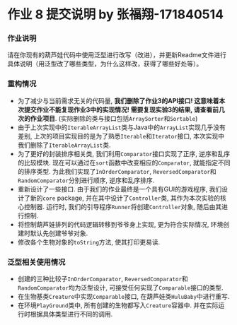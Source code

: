 # 作业 8 提交说明 by 张福翔-171840514
### 作业说明
请在你现有的葫芦娃代码中使用泛型进行改写（改进），并更新Readme文件进行具体说明（用泛型改了哪些类型，为什么这样改，获得了哪些好处等）。

### 重构情况

- 为了减少与当前需求无关的代码量, **我们删除了作业3的API接口! 这意味着本次提交作业不能复现作业3中的实现情况! 需要复现实验3的结果, 请查看前几次的作业项目**. (实际删除的类与接口包括`ArraySorter`和`Sortable`)
- 由于上次实现中的`IterableArrayList`类与Java中的`ArrayList`实现几乎没有差别, 上次的项目实现目的是为了熟悉`Iterable`和`Iterator`接口, 本次实现中我们删除了`IterableArrayList`类.
- 为了更好的封装排序相关类, 我们利用`Comparator`接口实现了正序, 逆序和乱序的比较模块. 现在可以通过在`sort`函数中改变相应的`Comparator`, 就能指定不同的排序类型. 为此我们实现了`InOrderComparator`, `ReversedComparator`和`RandomComparator`分别进行顺序, 逆序和乱序排序.
- 重新设计了一些接口. 由于我们的作业最终是一个具有GUI的游戏程序, 我们设计了新的`core` package, 并在其中设计了`Controller`类, 其作为本次实验的核心控制器. 运行时, 我们的引导程序`Runner`将创建`Controller`对象, 随后由其进行控制.
- 将控制葫芦娃排列的代码逻辑转移到爷爷身上实现, 更为符合实际情况, 环境创建时默认先创建爷爷对象.
- 修改各个生物对象的`toString`方法, 使其打印更易读.

### 泛型相关使用情况

- 创建的三种比较子`InOrderComparator`, `ReversedComparator`和`RandomComparator`均为泛型设计, 可接受任何实现了`Comparable`接口的类型. 
- 在生物基类`Creature`中实现`Comparable`接口, 在葫芦娃类`HuluBaby`中进行重写.
- 在环境`PlayGround`类中, 所有创建的生物都写入`Creature`容器中. 并在实际运行时根据具体类型进行不同的调用.

